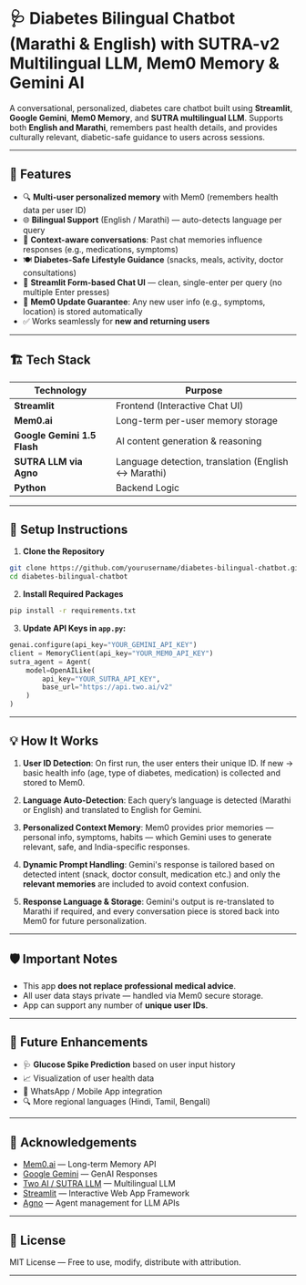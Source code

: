 # 🩺 Diabetes Bilingual Chatbot (Marathi & English) with SUTRA-v2 Multilingual LLM, Mem0 Memory & Gemini AI

A conversational, personalized, diabetes care chatbot built using **Streamlit**, **Google Gemini**, **Mem0 Memory**, and **SUTRA multilingual LLM**.
Supports both **English and Marathi**, remembers past health details, and provides culturally relevant, diabetic-safe guidance to users across sessions.

---

## 🚀 Features

* 🔍 **Multi-user personalized memory** with Mem0 (remembers health data per user ID)
* 🌐 **Bilingual Support** (English / Marathi) — auto-detects language per query
* 🧠 **Context-aware conversations**: Past chat memories influence responses (e.g., medications, symptoms)
* 🍽️ **Diabetes-Safe Lifestyle Guidance** (snacks, meals, activity, doctor consultations)
* 🔄 **Streamlit Form-based Chat UI** — clean, single-enter per query (no multiple Enter presses)
* 💾 **Mem0 Update Guarantee**: Any new user info (e.g., symptoms, location) is stored automatically
* ✅ Works seamlessly for **new and returning users**

---

## 🏗️ Tech Stack

| Technology                  | Purpose                                              |
| --------------------------- | ---------------------------------------------------- |
| **Streamlit**               | Frontend (Interactive Chat UI)                       |
| **Mem0.ai**                 | Long-term per-user memory storage                    |
| **Google Gemini 1.5 Flash** | AI content generation & reasoning                    |
| **SUTRA LLM via Agno**      | Language detection, translation (English ↔️ Marathi) |
| **Python**                  | Backend Logic                                        |

---

## 🔧 Setup Instructions

1. **Clone the Repository**

```bash
git clone https://github.com/yourusername/diabetes-bilingual-chatbot.git
cd diabetes-bilingual-chatbot
```

2. **Install Required Packages**

```bash
pip install -r requirements.txt
```

3. **Update API Keys in `app.py`:**

```python
genai.configure(api_key="YOUR_GEMINI_API_KEY")
client = MemoryClient(api_key="YOUR_MEM0_API_KEY")
sutra_agent = Agent(
    model=OpenAILike(
        api_key="YOUR_SUTRA_API_KEY",
        base_url="https://api.two.ai/v2"
    )
)
```

---

## 💡 How It Works

1. **User ID Detection**:
   On first run, the user enters their unique ID.
   If new → basic health info (age, type of diabetes, medication) is collected and stored to Mem0.

2. **Language Auto-Detection**:
   Each query’s language is detected (Marathi or English) and translated to English for Gemini.

3. **Personalized Context Memory**:
   Mem0 provides prior memories — personal info, symptoms, habits — which Gemini uses to generate relevant, safe, and India-specific responses.

4. **Dynamic Prompt Handling**:
   Gemini's response is tailored based on detected intent (snack, doctor consult, medication etc.) and only the **relevant memories** are included to avoid context confusion.

5. **Response Language & Storage**:
   Gemini's output is re-translated to Marathi if required, and every conversation piece is stored back into Mem0 for future personalization.

---

## 🛡️ Important Notes

* This app **does not replace professional medical advice**.
* All user data stays private — handled via Mem0 secure storage.
* App can support any number of **unique user IDs**.

---

## 🚧 Future Enhancements

* 🩺 **Glucose Spike Prediction** based on user input history
* 📈 Visualization of user health data
* 📲 WhatsApp / Mobile App integration
* 🔍 More regional languages (Hindi, Tamil, Bengali)

---

## 🙏 Acknowledgements

* [Mem0.ai](https://mem0.ai) — Long-term Memory API
* [Google Gemini](https://ai.google.dev) — GenAI Responses
* [Two AI / SUTRA LLM](https://two.ai) — Multilingual LLM
* [Streamlit](https://streamlit.io) — Interactive Web App Framework
* [Agno](https://pypi.org/project/agno/) — Agent management for LLM APIs

---

## 📜 License

MIT License — Free to use, modify, distribute with attribution.

---

